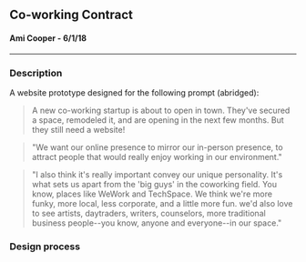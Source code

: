 ## Co-working Contract
#### Ami Cooper - 6/1/18
---
### Description
A website prototype designed for the following prompt (abridged): 
>A new co-working startup is about to open in town. They've secured a space, remodeled it, and are opening in the next few months. But they still need a website!

>"We want our online presence to mirror our in-person presence, to attract people that would really enjoy working in our environment."

>"I also think it's really important convey our unique personality. It's what sets us apart from the 'big guys' in the coworking field. You know, places like WeWork and TechSpace. We think we're more funky, more local, less corporate, and a little more fun. we'd also love to see artists, daytraders, writers, counselors, more traditional business people--you know, anyone and everyone--in our space."

### Design process
